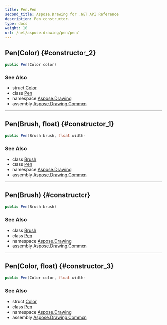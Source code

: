```yaml
---
title: Pen.Pen
second_title: Aspose.Drawing for .NET API Reference
description: Pen constructor. 
type: docs
weight: 10
url: /net/aspose.drawing/pen/pen/
---
```

## Pen(Color) {#constructor_2}

```csharp
public Pen(Color color)
```

### See Also

* struct [Color](../../color/)
* class [Pen](../)
* namespace [Aspose.Drawing](../../pen/)
* assembly [Aspose.Drawing.Common](../../../)

---

## Pen(Brush, float) {#constructor_1}

```csharp
public Pen(Brush brush, float width)
```

### See Also

* class [Brush](../../brush/)
* class [Pen](../)
* namespace [Aspose.Drawing](../../pen/)
* assembly [Aspose.Drawing.Common](../../../)

---

## Pen(Brush) {#constructor}

```csharp
public Pen(Brush brush)
```

### See Also

* class [Brush](../../brush/)
* class [Pen](../)
* namespace [Aspose.Drawing](../../pen/)
* assembly [Aspose.Drawing.Common](../../../)

---

## Pen(Color, float) {#constructor_3}

```csharp
public Pen(Color color, float width)
```

### See Also

* struct [Color](../../color/)
* class [Pen](../)
* namespace [Aspose.Drawing](../../pen/)
* assembly [Aspose.Drawing.Common](../../../)


